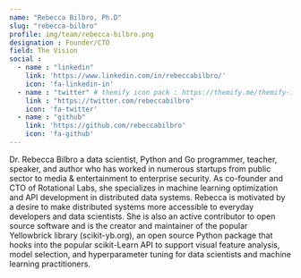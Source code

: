 ```yaml
---
name: "Rebecca Bilbro, Ph.D"
slug: "rebecca-bilbro"
profile: img/team/rebecca-bilbro.png
designation : Founder/CTO
field: The Vision
social :
  - name : "linkedin"
    link: 'https://www.linkedin.com/in/rebeccabilbro/'
    icon: 'fa-linkedin-in'
  - name : "twitter" # themify icon pack : https://themify.me/themify-icons
    link : "https://twitter.com/rebeccabilbro"
    icon: 'fa-twitter'
  - name : "github"
    link: 'https://github.com/rebeccabilbro'
    icon: 'fa-github'
---
```

Dr. Rebecca Bilbro a data scientist, Python and Go programmer, teacher, speaker, and author who has worked in numerous startups from public sector to media & entertainment to enterprise security. As co-founder and CTO of Rotational Labs, she specializes in machine learning optimization and API development in distributed data systems. Rebecca is motivated by a desire to make distributed systems more accessible to everyday developers and data scientists. She is also an active contributor to open source software and is the creator and maintainer of the popular Yellowbrick library (scikit-yb.org), an open source Python package that hooks into the popular scikit-Learn API to support visual feature analysis, model selection, and hyperparameter tuning for data scientists and machine learning practitioners.
